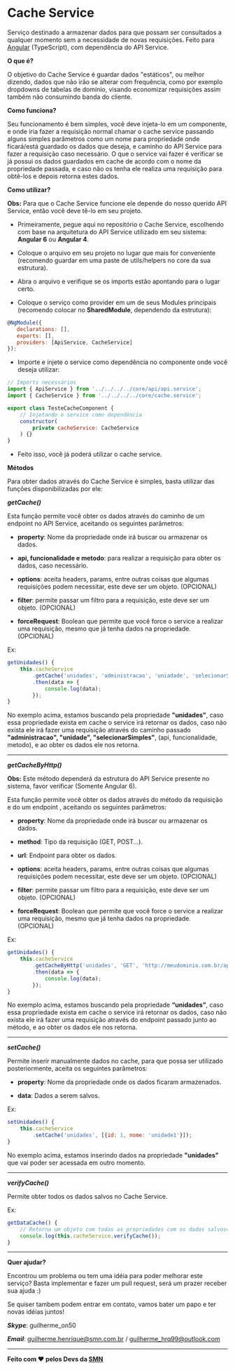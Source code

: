 ﻿# Cache Service

Serviço destinado a armazenar dados para que possam ser consultados a qualquer momento sem a necessidade de novas requisições. Feito para [Angular](http://angular.io) (TypeScript), com dependência do API Service.

**O que é?**

O objetivo do Cache Service é guardar dados "estáticos", ou melhor dizendo, dados que não irão se alterar com frequência, como por exemplo dropdowns de tabelas de domínio, visando economizar requisições assim também não consumindo banda do cliente.

**Como funciona?**

Seu funcionamento é bem simples, você deve injeta-lo em um componente, e onde iria fazer a requisição normal chamar o cache service passando alguns simples parâmetros como um nome para propriedade onde ficará/está guardado os dados que deseja, e caminho do API Service para fazer a requisição caso necessário. 
O que o service vai fazer é verificar se já possui os dados guardados em cache de acordo com o nome da propriedade passada, e caso não os tenha ele realiza uma requisição para obtê-los e depois retorna estes dados.

**Como utilizar?**

**Obs:** Para que o Cache Service funcione ele depende do nosso querido API Service, então você deve tê-lo em seu projeto.

- Primeiramente, pegue aqui no repositório o Cache Service, escolhendo com base na arquitetura do API Service utilizado em seu sistema: **Angular 6** ou **Angular 4**.

- Coloque o arquivo em seu projeto no lugar que mais for conveniente (recomendo guardar em uma paste de utils/helpers no core da sua estrutura).

- Abra o arquivo e verifique se os imports estão apontando para o lugar certo.

- Coloque o serviço como provider em um de seus Modules principais (recomendo colocar no **SharedModule**, dependendo da estrutura):

```js
@NgModule({  
   declarations: [],  
   exports: [],  
   providers: [ApiService, CacheService]
});
```
- Importe e injete o service como dependência no componente onde você deseja utilizar:
```js
// Imports necessários
import { ApiService } from '../../../../core/api/api.service';
import { CacheService } from '../../../../core/cache.service';

export class TesteCacheComponent {
	// Injetando o service como dependência
	constructor(
		private cacheService: CacheService
	) {}
}
```
- Feito isso, você já poderá utilizar o cache service.

**Métodos**

Para obter dados através do Cache Service é simples, basta utilizar das funções disponibilizadas por ele:

***getCache()***

Esta função permite você obter os dados através do caminho de um endpoint no API Service, aceitando os seguintes parâmetros: 

- **property**: Nome da propriedade onde irá buscar ou armazenar os dados.

- **api, funcionalidade e metodo**: para realizar a requisição para obter os dados, caso necessário.

- **options**: aceita headers, params, entre outras coisas que algumas requisições podem necessitar, este deve ser um objeto. (OPCIONAL)

- **filter**: permite passar um filtro para a requisição, este deve ser um objeto. (OPCIONAL)

- **forceRequest**: Boolean que permite que você force o service a realizar uma requisição, mesmo que já tenha dados na propriedade. (OPCIONAL)

Ex:
```js
getUnidades() {
	this.cacheService
		.getCache('unidades', 'administracao', 'uniadade', 'selecionarSimples')
		.then(data => {
			console.log(data);
		});
}
```
No exemplo acima, estamos buscando pela propriedade **"unidades"**, caso essa propriedade exista em cache o service irá retornar os dados, caso não exista ele irá fazer uma requisição através do caminho passado **"administracao", "unidade", "selecionarSimples"**, (api, funcionalidade, metodo), e ao obter os dados ele nos retorna.
***
***getCacheByHttp()***

**Obs:** Este método dependerá da estrutura do API Service presente no sistema, favor verificar (Somente Angular 6).

Esta função permite você obter os dados através do método da requisição e do um endpoint , aceitando os seguintes parâmetros: 

- **property**: Nome da propriedade onde irá buscar ou armazenar os dados.

- **method**: Tipo da requisição (GET, POST...).

- **url**: Endpoint para obter os dados.

- **options**: aceita headers, params, entre outras coisas que algumas requisições podem necessitar, este deve ser um objeto. (OPCIONAL)

- **filter**: permite passar um filtro para a requisição, este deve ser um objeto. (OPCIONAL)

- **forceRequest**: Boolean que permite que você force o service a realizar uma requisição, mesmo que já tenha dados na propriedade. (OPCIONAL)

Ex:
```js
getUnidades() {
	this.cacheService
		.getCacheByHttp('unidades', 'GET', 'http://meudominio.com.br/api/unidades')
		.then(data => {
			console.log(data);
		});
}
```
No exemplo acima, estamos buscando pela propriedade **“unidades”**, caso essa propriedade exista em cache o service irá retornar os dados, caso não exista ele irá fazer uma requisição através do endpoint passado junto ao método, e ao obter os dados ele nos retorna.
***
***setCache()***

Permite inserir manualmente dados no cache, para que possa ser utilizado posteriormente, aceita os seguintes parâmetros:

- **property**: Nome da propriedade onde os dados ficaram armazenados.

- **data**: Dados a serem salvos.

Ex:
```js
setUnidades() {
	this.cacheService
		.setCache('unidades', [{id: 1, nome: 'unidade1'}]);
}
``` 
No exemplo acima, estamos inserindo dados na propriedade **"unidades"** que vai poder ser acessada em outro momento. 
***
***verifyCache()***

Permite obter todos os dados salvos no Cache Service.

Ex:
```js
getDataCache() {
	// Retorna um objeto com todas as propriedades com os dados salvos=
	console.log(this.cacheService.verifyCache());
}
```
***

**Quer ajudar?**

Encontrou um problema ou tem uma idéia para poder melhorar este serviço? Basta implementar e fazer um pull request, será um prazer receber sua ajuda :)

Se quiser tambem podem entrar em contato, vamos bater um papo e ter novas idéias juntos!

***Skype***: guilherme_on50

***Email***: guilherme.henrique@smn.com.br / guilherme_hrq99@outlook.com

***

**Feito com ❤️ pelos Devs da [SMN](http://smn.com.br/)**
